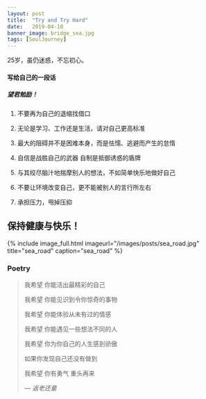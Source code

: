 ```yaml
---
layout: post
title:  "Try and Try Hard"
date:   2019-04-10
banner_image: bridge_sea.jpg
tags: [SoulJourney]
---
```

25岁，虽仍迷惑，不忘初心。

<!--more-->

#### 写给自己的一段话

##### 望君勉励！



1. 不要再为自己的退缩找借口

   

2. 无论是学习、工作还是生活，请对自己更高标准

   

3. 最大的阻碍并不是困难本身，而是怯懦、逃避而产生的怠惰

   

4. 自信是战胜自己的武器  自制是抵御诱惑的盾牌 

   

5. 与其绞尽脑汁地揣摩别人的想法，不如简单快乐地做好自己

   

6. 不要让环境改变自己，更不能被别人的言行所左右

   

7. 承担压力，甩掉压抑



## 保持健康与快乐！



{% include image_full.html imageurl="/images/posts/sea_road.jpg" title="sea_road" caption="sea_road" %}



### Poetry

>我希望 你能活出最精彩的自己
>
>我希望 你能见识到令你惊奇的事物
>
>我希望 你能体验从未有过的情感
>
>我希望 你能遇见一些想法不同的人
>
>我希望 你为你自己的人生感到骄傲
>
>如果你发现自己还没有做到
>
>我希望 你有勇气  重头再来
>
><cite>― 返老还童 </cite>
